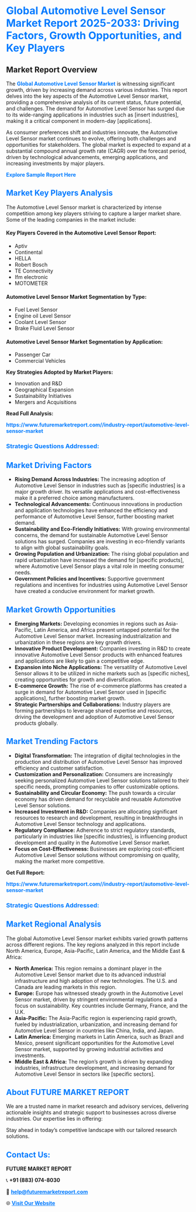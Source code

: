 <h1 style="color: #007BFF;">Global Automotive Level Sensor Market Report 2025-2033: Driving Factors, Growth Opportunities, and Key Players</h1>

<section id="overview">
<h2>Market Report Overview</h2>
<p>The <a href="https://www.futuremarketreport.com//industry-report/automotive-level-sensor-market" style="color: #007BFF; text-decoration: none;"><strong>Global Automotive Level Sensor Market</strong></a> is witnessing significant growth, driven by increasing demand across various industries. This report delves into the key aspects of the Automotive Level Sensor market, providing a comprehensive analysis of its current status, future potential, and challenges. The demand for Automotive Level Sensor has surged due to its wide-ranging applications in industries such as [insert industries], making it a critical component in modern-day [applications].</p>
<p>As consumer preferences shift and industries innovate, the Automotive Level Sensor market continues to evolve, offering both challenges and opportunities for stakeholders. The global market is expected to expand at a substantial compound annual growth rate (CAGR) over the forecast period, driven by technological advancements, emerging applications, and increasing investments by major players.</p>
</section>

<section id="overview">
<p><a href="https://www.futuremarketreport.com//request-sample/reportId=48186" style="color: #007BFF; text-decoration: none;"><strong>Explore Sample Report Here</strong></a></p>
</section>

<section id="key-players">
<h2 style="color: #007BFF;">Market Key Players Analysis</h2>
<p>The Automotive Level Sensor market is characterized by intense competition among key players striving to capture a larger market share. Some of the leading companies in the market include:</p>
<h4>Key Players Covered in the Automotive Level Sensor Report:</h4>
<ul><li>Aptiv</li><li>Continental</li><li>HELLA</li><li>Robert Bosch</li><li>TE Connectivity</li><li>Ifm electronic</li><li>MOTOMETER</li></ul>
<h4>Automotive Level Sensor Market Segmentation by Type:</h4>
<ul><li>Fuel Level Sensor</li><li>Engine oil Level Sensor</li><li>Coolant Level Sensor</li><li>Brake Fluid Level Sensor</li></ul>

<h4>Automotive Level Sensor Market Segmentation by Application:</h4>
<ul><li>Passenger Car</li><li>Commercial Vehicles</li></ul>
<p><strong>Key Strategies Adopted by Market Players:</strong></p>
<ul>
<li>Innovation and R&D</li>
<li>Geographical Expansion</li>
<li>Sustainability Initiatives</li>
<li>Mergers and Acquisitions</li>
</ul>
</section>

<section>
<p><strong>Read Full Analysis: </strong></p><a href="https://www.futuremarketreport.com//industry-report/automotive-level-sensor-market" style="color: #007BFF; text-decoration: none;"><strong>https://www.futuremarketreport.com//industry-report/automotive-level-sensor-market</strong></a>
<h3 style="color: #007BFF;">Strategic Questions Addressed:</h3>
</section>

<section id="driving-factors">
<h2 style="color: #007BFF;">Market Driving Factors</h2>
<ul>
<li><strong>Rising Demand Across Industries:</strong> The increasing adoption of Automotive Level Sensor in industries such as [specific industries] is a major growth driver. Its versatile applications and cost-effectiveness make it a preferred choice among manufacturers.</li>
<li><strong>Technological Advancements:</strong> Continuous innovations in production and application technologies have enhanced the efficiency and performance of Automotive Level Sensor, further boosting market demand.</li>
<li><strong>Sustainability and Eco-Friendly Initiatives:</strong> With growing environmental concerns, the demand for sustainable Automotive Level Sensor solutions has surged. Companies are investing in eco-friendly variants to align with global sustainability goals.</li>
<li><strong>Growing Population and Urbanization:</strong> The rising global population and rapid urbanization have increased the demand for [specific products], where Automotive Level Sensor plays a vital role in meeting consumer needs.</li>
<li><strong>Government Policies and Incentives:</strong> Supportive government regulations and incentives for industries using Automotive Level Sensor have created a conducive environment for market growth.</li>
</ul>
</section>

<section id="growth-opportunities">
<h2 style="color: #007BFF;">Market Growth Opportunities</h2>
<ul>
<li><strong>Emerging Markets:</strong> Developing economies in regions such as Asia-Pacific, Latin America, and Africa present untapped potential for the Automotive Level Sensor market. Increasing industrialization and urbanization in these regions are key growth drivers.</li>
<li><strong>Innovative Product Development:</strong> Companies investing in R&D to create innovative Automotive Level Sensor products with enhanced features and applications are likely to gain a competitive edge.</li>
<li><strong>Expansion into Niche Applications:</strong> The versatility of Automotive Level Sensor allows it to be utilized in niche markets such as [specific niches], creating opportunities for growth and diversification.</li>
<li><strong>E-commerce Growth:</strong> The rise of e-commerce platforms has created a surge in demand for Automotive Level Sensor used in [specific applications], further boosting market growth.</li>
<li><strong>Strategic Partnerships and Collaborations:</strong> Industry players are forming partnerships to leverage shared expertise and resources, driving the development and adoption of Automotive Level Sensor products globally.</li>
</ul>
</section>

<section id="trending-factors">
<h2 style="color: #007BFF;">Market Trending Factors</h2>
<ul>
<li><strong>Digital Transformation:</strong> The integration of digital technologies in the production and distribution of Automotive Level Sensor has improved efficiency and customer satisfaction.</li>
<li><strong>Customization and Personalization:</strong> Consumers are increasingly seeking personalized Automotive Level Sensor solutions tailored to their specific needs, prompting companies to offer customizable options.</li>
<li><strong>Sustainability and Circular Economy:</strong> The push towards a circular economy has driven demand for recyclable and reusable Automotive Level Sensor solutions.</li>
<li><strong>Increased Investment in R&D:</strong> Companies are allocating significant resources to research and development, resulting in breakthroughs in Automotive Level Sensor technology and applications.</li>
<li><strong>Regulatory Compliance:</strong> Adherence to strict regulatory standards, particularly in industries like [specific industries], is influencing product development and quality in the Automotive Level Sensor market.</li>
<li><strong>Focus on Cost-Effectiveness:</strong> Businesses are exploring cost-efficient Automotive Level Sensor solutions without compromising on quality, making the market more competitive.</li>
</ul>
</section>

<section>
<p><strong>Get Full Report: </strong></p><a href="https://www.futuremarketreport.com//industry-report/automotive-level-sensor-market" style="color: #007BFF; text-decoration: none;"><strong>https://www.futuremarketreport.com//industry-report/automotive-level-sensor-market</strong></a>
<h3 style="color: #007BFF;">Strategic Questions Addressed:</h3>
</section>


<section id="regional-analysis">
<h2 style="color: #007BFF;">Market Regional Analysis</h2>
<p>The global Automotive Level Sensor market exhibits varied growth patterns across different regions. The key regions analyzed in this report include North America, Europe, Asia-Pacific, Latin America, and the Middle East & Africa:</p>
<ul>
<li><strong>North America:</strong> This region remains a dominant player in the Automotive Level Sensor market due to its advanced industrial infrastructure and high adoption of new technologies. The U.S. and Canada are leading markets in this region.</li>
<li><strong>Europe:</strong> Europe has witnessed steady growth in the Automotive Level Sensor market, driven by stringent environmental regulations and a focus on sustainability. Key countries include Germany, France, and the U.K.</li>
<li><strong>Asia-Pacific:</strong> The Asia-Pacific region is experiencing rapid growth, fueled by industrialization, urbanization, and increasing demand for Automotive Level Sensor in countries like China, India, and Japan.</li>
<li><strong>Latin America:</strong> Emerging markets in Latin America, such as Brazil and Mexico, present significant opportunities for the Automotive Level Sensor market, supported by growing industrial activities and investments.</li>
<li><strong>Middle East & Africa:</strong> The region’s growth is driven by expanding industries, infrastructure development, and increasing demand for Automotive Level Sensor in sectors like [specific sectors].</li>
</ul>
</section>

<footer>
<h2 style="color: #007BFF;">About FUTURE MARKET REPORT</h2>
<p>We are a trusted name in market research and advisory services, delivering actionable insights and strategic support to businesses across diverse industries. Our expertise lies in offering:</p>

<p>Stay ahead in today’s competitive landscape with our tailored research solutions.</p>

<h2 style="color: #007BFF;">Contact Us:</h2>
<p><strong>FUTURE MARKET REPORT</strong></p>
<p>📞 <strong>+91 (883) 074-8030</strong></p>
<p>📧 <strong><a href="mailto:help@futuremarketreport.com" style="color: #007BFF;">help@futuremarketreport.com</a></strong></p>
<p>🌐 <strong><a href="https://www.futuremarketreport.com/" style="color: #007BFF;">Visit Our Website</a></strong></p>
</footer>